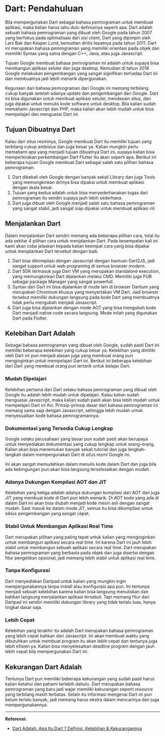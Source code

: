 # Dart: Pendahuluan

Bila mempergunakan Dart sebagai bahasa pemrograman untuk membuat aplikasi, maka kalian harus tahu dulu definisinya seperti apa. Dart adalah sebuah bahasa pemrograman yang dibuat oleh Google pada tahun 2007 yang berfokus pada optimalisasi dari sisi client, Dart yang dipimpin oleh Lars Bak dan Kasper Lund, kemudian dirilis tepatnya pada tahun 2011. Dart ini merupakan bahasa pemrograman yang memiliki orientasi pada objek dan memiliki Syntax yang sama dengan C++, Java, atau juga Javascript.

Tujuan Google membuat bahasa pemrograman ini adalah untuk supaya bisa membangun aplikasi seluler dan juga desktop. Kemudian di tahun 2018 Google melakukan pengembangan yang sangat signifikan terhadap Dart ini dan membuatnya jadi lebih menarik dipergunakan.

Kegunaan dari bahasa pemrograman dari Google ini memang terbilang cukup banyak setelah adanya update dan pengembangan dari Google. Dart ini bisa digunakan untuk membuat aplikasi seluler, mendesain situs, dan juga dipakai untuk menulis kode software untuk desktop. Bila kalian sudah memahami Javascript dan PHP, maka kalian akan lebih mudah untuk bisa mempelajari dan menguasai Dart ini.

## Tujuan Dibuatnya Dart
Kalau dari situs resminya, Google membuat Dart itu memiliki tujuan yang terbilang cukup ambisius dan juga besar ya. Kalian mungkin perlu memahami apa yang menjadi tujuan dibuatnya Dart ini, supaya kalian bisa memperkirakan perkembangan Dart Flutter itu akan seperti apa. Berikut ini beberapa tujuan Google membuat Dart sebagai salah satu pilihan bahasa pemrograman.

1. Dart dibekali oleh Google dengan banyak sekali Library dan juga Tools yang memungkinkan dirinya bisa dipakai untuk membuat aplikasi dengan skala besar.
2. Tujuan yang kedua adalah untuk bisa menyederhanakan tugas dari pemrograman itu sendiri supaya jauh lebih sederhana.
3. Dart juga dibuat oleh Google menjadi salah satu bahasa pemrograman yang sangat stabil, jadi sangat siap dipakai untuk membuat aplikasi riil.

## Menjalankan Dart
Dalam menjalankan Dart sendiri memang ada beberapa pilihan cara, total itu ada sekitar 4 pilihan cara untuk menjalankan Dart. Pada kesempatan kali ini kami akan coba jelaskan kepada kalian keempat cara yang bisa dipakai untuk menjalankan Dart tersebut dengan baik.

1. Dart bisa dikompilasi dengan Javascript dengan bantuan Dart2JS, jadi sangat support untuk web programing di semua browser modern.
2. Dart SDK termasuk juga Dart VM yang merupakan standalone execution, yang memungkinkan Dart dijalankan melalui CMD. Memiliki juga PUB sebagai package Manager yang sangat powerfull.
3. Syntax dari Dart ini bisa dijalankan di mode lain di browser Dartium yang merupakan Chromium khusus yang menyertakan VM Dart. Jadi browser tersebut memiliki dukungan langsung pada kode Dart yang membuatnya tidak perlu mengubah menjadi Javascript.
4. Dart juga bisa dijalankan dengan mode AOT yang bisa mengubah kode Dart menjadi native code secara langsung. Mode inilah yang digunakan Dart pada Flutter.

## Kelebihan Dart Adalah

Sebagai bahasa pemrograman yang dibuat oleh Google, sudah pasti Dart ini memiliki beberapa kelebihan yang cukup besar ya. Kelebihan yang dimiliki oleh Dart ini pun menjadi alasan juga yang membuat orang pun menginginkan untuk mempelajari Dart ini. Berikut ini beberapa kelebihan dari Dart yang membuat orang pun tertarik untuk belajar Dart.

### Mudah Dipelajari
Kelebihan pertama dari Dart selaku bahasa pemrograman yang dibuat oleh Google itu adalah lebih mudah untuk dipelajari. Kalau kalian sudah menguasai Javascript, maka kalian sudah pasti akan bisa lebih mudah untuk mempelajari Dart ini lho. Prinsip-prinsip dasar dari bahasa pemrograman ini memang sama saja dengan Javascript, sehingga lebih mudah untuk menyesuaikan kode bahasa pemrogramannya.

### Dokumentasi yang Tersedia Cukup Lengkap
Google selaku perusahaan yang besar pun sudah pasti akan berupaya untuk menyediakan dokumentasi yang cukup lengkap untuk orang-orang. Kalian akan bisa menemukan banyak sekali tutorial dan juga langkah-langkah dalam mempergunakan Dart di situs resmi Google ini.

Ini akan sangat memudahkan dalam menulis kode dalam Dart dan juga bila ada kebingungan pun akan bisa langsung terselesaikan dengan mudah.

### Adanya Dukungan Kompilasi AOT dan JIT
Kelebihan yang ketiga adalah adanya dukungan kompilasi dari AOT dan juga JIT yang membuat kode di Dart pun lebih menarik. Di AOT kode yang ada di dalam Dart ini akan bisa diubah menjadi kode mesin asli dengan sangat mudah. Saat masuk ke dalam mode JIT, semua itu bisa dikompilasi untuk siklus pengembangan yang sangat cepat.

### Stabil Untuk Membangun Aplikasi Real Time
Dart merupakan pilihan yang paling tepat untuk kalian yang menginginkan untuk membangun aplikasi secara real time. Ini karena Dart ini jauh lebih stabil untuk membangun sebuah aplikasi secara real time. Dart merupakan bahasa pemrograman yang berbasis pada objek dan juga disertai dengan fitur pengetikan opsional, jadi memang lebih stabil untuk aplikasi real time.

### Tanpa Konfigurasi
Dart menyediakan Dartpad untuk kalian yang mungkin ingin mempergunakannya tanpa install atau konfigurasi apa pun. Ini tentunya menjadi sebuah kelebihan karena kalian bisa langsung menuliskan dan bahkan langsung menjalankan aplikasi tersebut. Tapi memang fitur dari Dartpad ini sendiri memiliki dukungan library yang tidak terlalu luas, hanya tingkat dasar saja.

### Lebih Cepat
Kelebihan yang terakhir itu adalah Dart merupakan bahasa pemrograman yang lebih cepat bahkan dari Javascript. Ini akan membuat waktu yang dibutuhkan untuk membuat program itu akan lebih cepat dan tentunya juga lebih efisien ya. Kalian bisa menyelesaikan deadline program dengan jauh lebih cepat bila mempergunakan Dart ini.

## Kekurangan Dart Adalah
Tentunya Dart pun memiliki beberapa kekurangan yang sudah pasti harus kalian ketahui dan pahami terlebih dahulu. Dart merupakan bahasa pemrograman yang baru jadi wajar memiliki kekurangan seperti resource yang terbilang masih terbatas. Selain itu informasi mengenai Dart ini pun belum terlalu banyak, jadi memang harus ekstra dalam mencarinya dan juga mempergunakannya.

---
**Referensi:**
- [Dart Adalah: Apa Itu Dart ? Definisi, Kelebihan & Kekurangannya](https://course-net.com/blog/dart-adalah/)